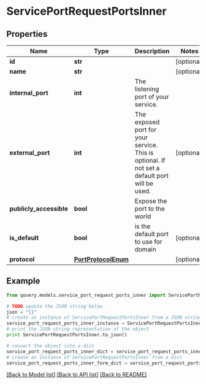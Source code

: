 # ServicePortRequestPortsInner


## Properties

Name | Type | Description | Notes
------------ | ------------- | ------------- | -------------
**id** | **str** |  | [optional] 
**name** | **str** |  | [optional] 
**internal_port** | **int** | The listening port of your service. | 
**external_port** | **int** | The exposed port for your service. This is optional. If not set a default port will be used. | [optional] 
**publicly_accessible** | **bool** | Expose the port to the world | 
**is_default** | **bool** | is the default port to use for domain | [optional] 
**protocol** | [**PortProtocolEnum**](PortProtocolEnum.md) |  | [optional] 

## Example

```python
from qovery.models.service_port_request_ports_inner import ServicePortRequestPortsInner

# TODO update the JSON string below
json = "{}"
# create an instance of ServicePortRequestPortsInner from a JSON string
service_port_request_ports_inner_instance = ServicePortRequestPortsInner.from_json(json)
# print the JSON string representation of the object
print ServicePortRequestPortsInner.to_json()

# convert the object into a dict
service_port_request_ports_inner_dict = service_port_request_ports_inner_instance.to_dict()
# create an instance of ServicePortRequestPortsInner from a dict
service_port_request_ports_inner_form_dict = service_port_request_ports_inner.from_dict(service_port_request_ports_inner_dict)
```
[[Back to Model list]](../README.md#documentation-for-models) [[Back to API list]](../README.md#documentation-for-api-endpoints) [[Back to README]](../README.md)


